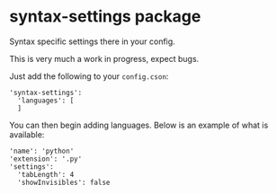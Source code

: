 # syntax-settings package

Syntax specific settings there in your config.

This is very much a work in progress, expect bugs.

Just add the following to your `config.cson`:

```
'syntax-settings':
  'languages': [
  ]
```

You can then begin adding languages. Below is an example of what is available:

```
'name': 'python'
'extension': '.py'
'settings':
  'tabLength': 4
  'showInvisibles': false
```
